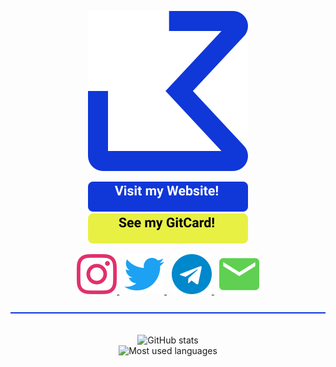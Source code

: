 <p align="center">
  <a>
    <img src="https://raw.githubusercontent.com/jonaskohl/jonaskohl/master/img/logo.svg">
  </a>
</p>

<p align="center">
  <a href="https://jonaskohl.de/">
    <img src="https://raw.githubusercontent.com/jonaskohl/jonaskohl/master/img/website.svg" alt="Visit my website!">
  </a>
  <a href="https://card.jonaskohl.de/c/jonaskohl">
    <img src="https://raw.githubusercontent.com/jonaskohl/jonaskohl/master/img/gitcard.svg" alt="See my GitCard!">
  </a>
</p>

<p align="center">
  <a href="https://instagram.com/jonaskohl13">
    <img src="https://raw.githubusercontent.com/jonaskohl/jonaskohl/master/img/socials/instagram.svg" alt="Instagram">
  </a>
  &nbsp;
  <a href="https://twitter.com/jonaskohl13">
    <img src="https://raw.githubusercontent.com/jonaskohl/jonaskohl/master/img/socials/twitter.svg" alt="Twitter">
  </a>
  &nbsp;
  <a href="https://t.me/jonaskohl">
    <img src="https://raw.githubusercontent.com/jonaskohl/jonaskohl/master/img/socials/telegram.svg" alt="Telegram">
  </a>
  &nbsp;
  <a href="mailto:hello@jonaskohl.de">
    <img src="https://raw.githubusercontent.com/jonaskohl/jonaskohl/master/img/socials/email.svg" alt="Email">
  </a>
</p>

<p>
  <a>
    <img src="https://raw.githubusercontent.com/jonaskohl/jonaskohl/master/img/hr.svg" width=100% height=2 alt="Horizontal break">
  </a>
  <br><br>
</p>

<p align="center">
  <a>
    <img alt="GitHub stats" src="https://github-readme-stats.vercel.app/api?username=jonaskohl">
  </a>
  <br>
  <a>
    <img alt="Most used languages" src="https://github-readme-stats.vercel.app/api/top-langs/?username=jonaskohl&layout=compact">
  </a>
</p>
